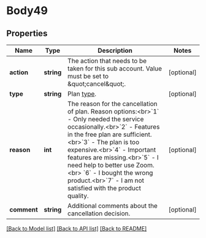 # Body49

## Properties
Name | Type | Description | Notes
------------ | ------------- | ------------- | -------------
**action** | **string** | The action that needs to be taken for this sub account. Value must be set to \&quot;cancel\&quot;. | [optional] 
**type** | **string** | Plan [type](https://marketplace.zoom.us/docs/api-reference/other-references/plans). | [optional] 
**reason** | **int** | The reason for the cancellation of plan. Reason options:&lt;br&gt;&#x60;1&#x60; - Only needed the service occasionally.&lt;br&gt;&#x60;2&#x60; - Features in the free plan are sufficient.&lt;br&gt;&#x60;3&#x60; - The plan is too expensive.&lt;br&gt;&#x60;4&#x60; - Important features are missing.&lt;br&gt;&#x60;5&#x60; - I need help to better use Zoom.&lt;br&gt; &#x60;6&#x60; - I bought the wrong product.&lt;br&gt;&#x60;7&#x60; - I am not satisfied with the product quality. | [optional] 
**comment** | **string** | Additional comments about the cancellation decision. | [optional] 

[[Back to Model list]](../README.md#documentation-for-models) [[Back to API list]](../README.md#documentation-for-api-endpoints) [[Back to README]](../README.md)


